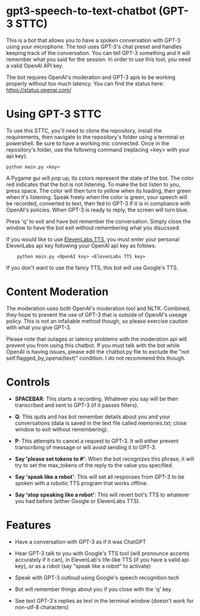# gpt3-speech-to-text-chatbot (GPT-3 STTC)

This is a bot that allows you to have a spoken conversation with GPT-3 using your microphone. The tool uses GPT-3's chat preset and handles keeping track of the conversation. You can tell GPT-3 something and it will remember what you said for the session. In order to use this tool, you need a valid OpenAI API key.

The bot requires OpenAI's moderation and GPT-3 apis to be working properly without too much latency. You can find the status here: https://status.openai.com/

# Using GPT-3 STTC

To use this STTC, you'll need to clone the repository, install the requirements, then navigate to the repository's folder using a terminal or powershell. Be sure to have a working mic connected. Once in the repository's folder, use the following command (replacing \<key\> with your api key):

    python main.py <key>
    
A Pygame gui will pop up; its colors represent the state of the bot. The color red indicates that the bot is not listening. To make the bot listen to you, press space. The color will then turn to yellow when its loading, then green when it's listening. Speak freely when the color is green, your speech will be recorded, converted to text, then fed to GPT-3 if it is in compliance with OpenAI's policies. When GPT-3 is ready to reply, the screen will turn blue.

Press 'q' to exit and have bot remember the conversation. Simply close the window to have the bot exit without remembering what you disucssed.

If you would like to use [ElevenLabs TTS](https://beta.elevenlabs.io/speech-synthesis), you must enter your personal ElevenLabs api key following your OpenAI api key as follows:

        python main.py <OpenAI key> <ElevenLabs TTS key>

If you don't want to use the fancy TTS, this bot will use Google's TTS.

# Content Moderation

The moderation uses both OpenAI's moderation tool and NLTK. Combined, they hope to prevent the use of GPT-3 that is outside of OpenAI's useage policy. This is not an infaliable method though, so please exercise caution with what you give GPT-3.

Please note that outages or latency problems with the moderation api will prevent you from using this chatbot. If you must talk with the bot while OpenAI is having issues, please edit the chatbot.py file to exclude the "not self.flagged_by_openai(text)" condition. I do not recommend this though.


# Controls

- **SPACEBAR**: This starts a recording. Whatever you say will be then transcribed and sent to GPT-3 (if it passes filters).

- **Q**: This quits and has bot remember details about you and your conversations (data is saved in the text file called memories.txt; close window to exit without remembering).

- **P**: This attempts to cancel a request to GPT-3. It will either prevent transcribing of message or will avoid sending it to GPT-3.

- **Say 'please set tokens to #'**: When the bot recognizes this phrase, it will try to set the max_tokens of the reply to the value you specified.

- **Say 'speak like a robot'**: This will set all responses from GPT-3 to be spoken with a robotic TTS program that works offline.

- **Say 'stop speaking like a robot'**: This will revert bot's TTS to whatever you had before (either Google or ElevenLabs TTS).


# Features

- Have a conversation with GPT-3 as if it was ChatGPT

- Hear GPT-3 talk to you with Google's TTS tool (will pronounce accents accurately if it can), in ElevenLab's life-like TTS (if you have a valid api key), or as a robot (say "speak like a robot" to activate)

- Speak with GPT-3 outloud using Google's speech recognition tech  

- Bot will remember things about you if you close with the 'q' key

- See text GPT-3's replies as text in the terminal window (doesn't work for non-utf-8 characters)
